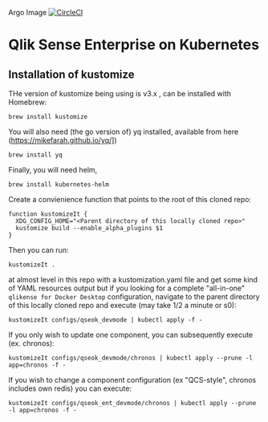 Argo Image [![CircleCI](https://circleci.com/gh/qlik-oss/qliksense.svg?style=svg)](https://circleci.com/gh/qlik-oss/qliksense)

# Qlik Sense Enterprise on Kubernetes

## Installation of kustomize

THe version of kustomize being using is v3.x , can be installed with Homebrew:

 `brew install kustomize`

You will also need (the go version of) yq installed, available from here (https://mikefarah.github.io/yq/])
 
 `brew install yq`

Finally, you will need helm,

 `brew install kubernetes-helm`
 
 
Create a convienience function that points to the root of this cloned repo:

```
function kustomizeIt {
  XDG_CONFIG_HOME="<Parent directory of this locally cloned repo>"
  kustomize build --enable_alpha_plugins $1
}
```

Then you can run:

`kustomizeIt .`

at almost level in this repo with a kustomization.yaml file and get some kind of YAML resources output but if you looking for a complete "all-in-one" `qlikense for Docker Desktop` configuration, navigate to the parent directory of this locally cloned repo and execute (may take 1/2 a minute or s0):

`kustomizeIt configs/qseok_devmode | kubectl apply -f -`

If you only wish to update one component, you can subsequently execute (ex. chronos):

`kustomizeIt configs/qseok_devmode/chronos | kubectl apply --prune -l app=chronos -f -`

If you wish to change a component configuration (ex "QCS-style", chronos includes own redis) you can execute:

`kustomizeIt configs/qseok_ent_devmode/chronos | kubectl apply --prune -l app=chronos -f -`
